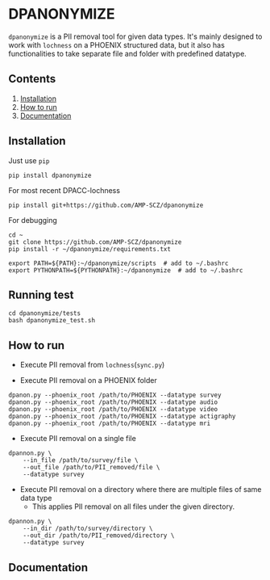# DPANONYMIZE

`dpanonymize` is a PII removal tool for given data types. It's mainly designed
to work with `lochness` on a PHOENIX structured data, but it also has
functionalities to take separate file and folder with predefined datatype.


## Contents
1. [Installation](#installation)
2. [How to run](#how_to_run)
3. [Documentation](http://docs.neuroinfo.org/lochness/en/latest/)


## Installation

Just use `pip`

```
pip install dpanonymize
```


For most recent DPACC-lochness

```
pip install git+https://github.com/AMP-SCZ/dpanonymize
```


For debugging

```
cd ~
git clone https://github.com/AMP-SCZ/dpanonymize
pip install -r ~/dpanonymize/requirements.txt

export PATH=${PATH}:~/dpanonymize/scripts  # add to ~/.bashrc
export PYTHONPATH=${PYTHONPATH}:~/dpanonymize  # add to ~/.bashrc
```


## Running test


```
cd dpanonymize/tests
bash dpanonymize_test.sh
```


## How to run

- Execute PII removal from `lochness`(`sync.py`)

- Execute PII removal on a PHOENIX folder
```
dpanon.py --phoenix_root /path/to/PHOENIX --datatype survey
dpanon.py --phoenix_root /path/to/PHOENIX --datatype audio
dpanon.py --phoenix_root /path/to/PHOENIX --datatype video
dpanon.py --phoenix_root /path/to/PHOENIX --datatype actigraphy
dpanon.py --phoenix_root /path/to/PHOENIX --datatype mri
```

- Execute PII removal on a single file
```
dpannon.py \
    --in_file /path/to/survey/file \
    --out_file /path/to/PII_removed/file \
    --datatype survey
```

- Execute PII removal on a directory where there are multiple files of same data type
    - This applies PII removal on all files under the given directory.
```
dpannon.py \
    --in_dir /path/to/survey/directory \
    --out_dir /path/to/PII_removed/directory \
    --datatype survey
```



## Documentation
